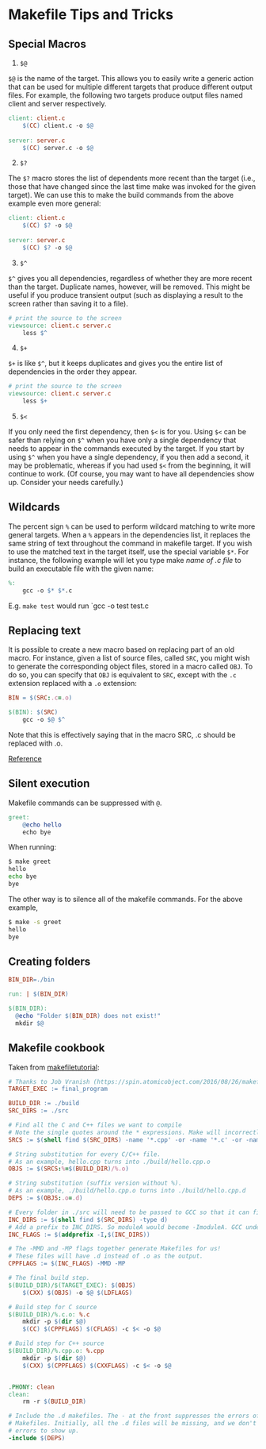 # Makefile Tips and Tricks

## Special Macros

1. `$@`

`$@` is the name of the target. This allows you to easily write a generic action that can be used for
multiple different targets that produce different output files. For example, the following two targets
produce output files named client and server respectively.

```Makefile
client: client.c
    $(CC) client.c -o $@
 
server: server.c
    $(CC) server.c -o $@
```

2. `$?`

The `$?` macro stores the list of dependents more recent than the target (i.e., those that have changed
since the last time make was invoked for the given target). We can use this to make the build commands
from the above example even more general:

```Makefile
client: client.c
    $(CC) $? -o $@
 
server: server.c
    $(CC) $? -o $@
```

3. `$^`

`$^` gives you all dependencies, regardless of whether they are more recent than the target.
Duplicate names, however, will be removed. This might be useful if you produce transient output
(such as displaying a result to the screen rather than saving it to a file).

```Makefile
# print the source to the screen
viewsource: client.c server.c
    less $^
```

4. `$+`

`$+` is like `$^`, but it keeps duplicates and gives you the entire list of dependencies in the order
they appear.

```Makefile
# print the source to the screen
viewsource: client.c server.c
    less $+
```

5. `$<`

If you only need the first dependency, then `$<` is for you. Using `$<` can be safer than relying
on `$^` when you have only a single dependency that needs to appear in the commands executed by the
target. If you start by using `$^` when you have a single dependency, if you then add a second,
it may be problematic, whereas if you had used `$<` from the beginning, it will continue to work.
(Of course, you may want to have all dependencies show up. Consider your needs carefully.)

## Wildcards

The percent sign `%` can be used to perform wildcard matching to write more general targets.
When a `%` appears in the dependencies list, it replaces the same string of text throughout the
command in makefile target. If you wish to use the matched text in the target itself, use the
special variable `$*`. For instance, the following example will let you type make *name of .c file*
to build an executable file with the given name:
  
```Makefile
%:
    gcc -o $* $*.c
```

E.g. `make test` would run `gcc -o test test.c

## Replacing text

It is possible to create a new macro based on replacing part of an old macro. For instance,
given a list of source files, called `SRC`, you might wish to generate the corresponding object
files, stored in a macro called `OBJ`. To do so, you can specify that `OBJ` is equivalent to `SRC`,
except with the `.c` extension replaced with a `.o` extension:

```Makefile
BIN = $(SRC:.c=.o)

$(BIN): $(SRC)
    gcc -o $@ $^
```

Note that this is effectively saying that in the macro SRC, .c should be replaced with .o.

[Reference](https://www.cprogramming.com/tutorial/makefiles_continued.html)

## Silent execution

Makefile commands can be suppressed with `@`.

```Makefile
greet:
    @echo hello
    echo bye
```

When running:

```bash
$ make greet
hello
echo bye
bye
```

The other way is to silence all of the makefile commands. For the above example,

```bash
$ make -s greet
hello
bye
```

## Creating folders

```Makefile
BIN_DIR=./bin

run: | $(BIN_DIR)

$(BIN_DIR):
  @echo "Folder $(BIN_DIR) does not exist!"
  mkdir $@
```

## Makefile cookbook

Taken from [makefiletutorial](https://makefiletutorial.com/):

```Makefile
# Thanks to Job Vranish (https://spin.atomicobject.com/2016/08/26/makefile-c-projects/)
TARGET_EXEC := final_program

BUILD_DIR := ./build
SRC_DIRS := ./src

# Find all the C and C++ files we want to compile
# Note the single quotes around the * expressions. Make will incorrectly expand these otherwise.
SRCS := $(shell find $(SRC_DIRS) -name '*.cpp' -or -name '*.c' -or -name '*.s')

# String substitution for every C/C++ file.
# As an example, hello.cpp turns into ./build/hello.cpp.o
OBJS := $(SRCS:%=$(BUILD_DIR)/%.o)

# String substitution (suffix version without %).
# As an example, ./build/hello.cpp.o turns into ./build/hello.cpp.d
DEPS := $(OBJS:.o=.d)

# Every folder in ./src will need to be passed to GCC so that it can find header files
INC_DIRS := $(shell find $(SRC_DIRS) -type d)
# Add a prefix to INC_DIRS. So moduleA would become -ImoduleA. GCC understands this -I flag
INC_FLAGS := $(addprefix -I,$(INC_DIRS))

# The -MMD and -MP flags together generate Makefiles for us!
# These files will have .d instead of .o as the output.
CPPFLAGS := $(INC_FLAGS) -MMD -MP

# The final build step.
$(BUILD_DIR)/$(TARGET_EXEC): $(OBJS)
    $(CXX) $(OBJS) -o $@ $(LDFLAGS)

# Build step for C source
$(BUILD_DIR)/%.c.o: %.c
    mkdir -p $(dir $@)
    $(CC) $(CPPFLAGS) $(CFLAGS) -c $< -o $@

# Build step for C++ source
$(BUILD_DIR)/%.cpp.o: %.cpp
    mkdir -p $(dir $@)
    $(CXX) $(CPPFLAGS) $(CXXFLAGS) -c $< -o $@


.PHONY: clean
clean:
    rm -r $(BUILD_DIR)

# Include the .d makefiles. The - at the front suppresses the errors of missing
# Makefiles. Initially, all the .d files will be missing, and we don't want those
# errors to show up.
-include $(DEPS)

```
